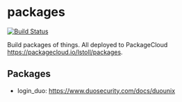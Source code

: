 # packages

[![Build Status](https://travis-ci.org/lstoll/packages.svg?branch=master)](https://travis-ci.org/lstoll/packages)

Build packages of things. All deployed to PackageCloud https://packagecloud.io/lstoll/packages.

## Packages

* login_duo: https://www.duosecurity.com/docs/duounix
